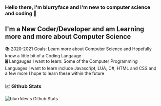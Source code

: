 ### Hello there, I'm blurryface and I'm new to computer science and coding 🙂

## I'm a New Coder/Developer and am Learning more and more about Computer Science 
📚 2020-2021 Goals: Learn more about Computer Science and Hopefully know a little bit of a Coding Langauge                                                      
🖥️ Langauges I want to learn: Some of the Computer Programming Languages I want to learn include Javascript, LUA, C#, HTML and CSS and a few more I hope to learn these within the future

### 📈 Github Stats

<img align="left" alt="blurrfdev's Github Stats" src="https://github-readme-stats.vercel.app/api?username=blurrfdev&show_icons=true&theme=tokyonight" />
